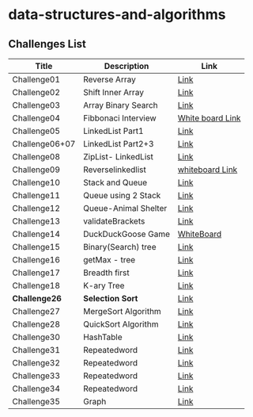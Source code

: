 # data-structures-and-algorithms

## Challenges List

| Title         | Description         | Link                                                                                                                      |
|---------------|---------------------|--------------------------------------------------------------------------------------------------------------------------|
| Challenge01   | Reverse Array       | [Link](https://github.com/Rnad95/data-structures-and-algorithms/blob/array-reverse/Challenges/Challenge01/README.md)      |
| Challenge02   | Shift Inner Array   | [Link](https://github.com/Rnad95/data-structures-and-algorithms/tree/array-insert-shift/Challenge02)                      |
| Challenge03   | Array Binary Search | [Link](https://github.com/Rnad95/data-structures-and-algorithms/tree/main/Challenge03)                                    |
| Challenge04   | Fibbonaci Interview | [White board Link](https://i.ibb.co/MMNNcCH/Fibbonaci.png)                                                                |
| Challenge05   | LinkedList Part1    | [Link](https://github.com/Rnad95/data-structures-and-algorithms/blob/linked-list/README.md)                                    |
|Challenge06+07 | LinkedList Part2+3  | [Link](https://github.com/Rnad95/data-structures-and-algorithms/tree/main/Challenge06%2B07)                              |
|Challenge08    | ZipList- LinkedList | [Link](https://github.com/Rnad95/data-structures-and-algorithms/tree/linked-list-zip/Challenge08)                        |
|Challenge09    | Reverselinkedlist   | [whiteboard Link](https://i.ibb.co/3Y1szf0/Screenshot-from-2022-03-14-18-24-01.png)                                      |
|Challenge10    | Stack and Queue     | [Link](https://github.com/Rnad95/data-structures-and-algorithms/tree/main/Challenge10)                                    |
|Challenge11    | Queue using 2 Stack | [Link](https://github.com/Rnad95/data-structures-and-algorithms/tree/main/Challenge11)                                    |
|Challenge12    | Queue-Animal Shelter| [Link](https://github.com/Rnad95/data-structures-and-algorithms/tree/stack-queue-animal-shelter/Challenge12) |
|Challenge13    |  validateBrackets   | [Link](https://github.com/Rnad95/data-structures-and-algorithms/tree/main/Challenge13)                                    |
|Challenge14    | DuckDuckGoose Game  | [WhiteBoard](https://i.ibb.co/7Xt1jvL/Screenshot-from-2022-03-27-22-57-21.png)                                            |
|Challenge15    | Binary(Search) tree | [Link](https://github.com/Rnad95/data-structures-and-algorithms/tree/main/Challenge15)                                    |
|Challenge16    |  getMax - tree      | [Link](https://github.com/Rnad95/data-structures-and-algorithms/tree/main/Challenge16)                                    |
|Challenge17    |  Breadth first      | [Link](https://github.com/Rnad95/data-structures-and-algorithms/tree/main/Challenge17)                                    |
|Challenge18    |   K-ary Tree        | [Link](https://github.com/Rnad95/data-structures-and-algorithms/tree/tree-fizz-buzz/Challenge18)                          |
|**Challenge26**| **Selection Sort**  | [Link](https://github.com/Rnad95/data-structures-and-algorithms/tree/main/Challenge26)                                    |
|  Challenge27  | MergeSort Algorithm | [Link](https://github.com/Rnad95/data-structures-and-algorithms/tree/main/Challenge27)                                    |
|  Challenge28  | QuickSort Algorithm | [Link](https://github.com/Rnad95/data-structures-and-algorithms/tree/main/Challenge28)                                    |
|  Challenge30  |     HashTable       | [Link](https://github.com/Rnad95/data-structures-and-algorithms/tree/main/Challenge30)                                    |
|  Challenge31  |    Repeatedword     | [Link](https://github.com/Rnad95/data-structures-and-algorithms/tree/main/Challenge31)                                    |
|  Challenge32  |    Repeatedword     | [Link](https://github.com/Rnad95/data-structures-and-algorithms/tree/main/Challenge32)                                    |
|  Challenge33  |    Repeatedword     | [Link](https://github.com/Rnad95/data-structures-and-algorithms/tree/main/Challenge33)                                    |
|  Challenge34  |    Repeatedword     | [Link](https://github.com/Rnad95/data-structures-and-algorithms/tree/main/Challenge34)                                    |
|  Challenge35  |        Graph        | [Link](https://github.com/Rnad95/data-structures-and-algorithms/tree/main/Challenge35)                                    |







